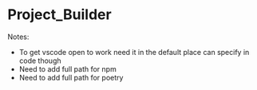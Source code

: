 # Project_Builder

Notes:

- To get vscode open to work need it in the default place can specify in code though 
- Need to add full path for npm
- Need to add full path for poetry